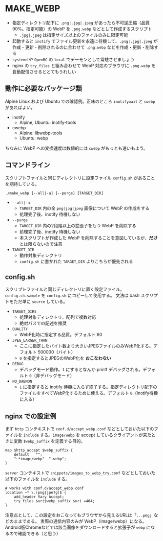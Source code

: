 # MAKE_WEBP

* 指定ディレクトリ配下に `.png|.jpg|.jpeg` があったら不可逆圧縮（品質90%。指定可能）の WebP を `.png.webp` などとして作成するスクリプト
    * `.jpg|.jpeg` は指定サイズ以上のファイルのみに限定可能
* 起動すると `inotify` でファイル更新を永遠に待機して、`.png|.jpg|.jpeg` が作成・更新・削除されるのに合わせて `.png.webp` などを作成・更新・削除する
* `systemd` や `OpenRC` の `local` でデーモンとして常駐させましょう
* nginx の `try_files` と組み合わせて WebP 対応のブラウザに `.png.webp` を自動配信させるととてもうれしい

## 動作に必要なパッケージ類

Alpine Linux および Ubuntu での確認例。正味のところ `inotifywait` と `cwebp` があればよい。

* inotify
    * Alpine, Ubuntu: inotify-tools
* cwebp
    * Alpine: libwebp-tools
    * Ubuntu: webp

ちなみに WebP への変換速度は数値的には `cwebp` がもっとも速いもよう。

## コマンドライン

スクリプトファイルと同じディレクトリに設定ファイル `config.sh` があることを期待している。

```
./make_webp [--all|-a] [--purge] [TARGET_DIR]
```

* `--all|-a`
    * `TARGET_DIR` 内の全 `png|jpg|jpeg` 画像について WebP の作成をする
    * 処理完了後、inotify 待機しない
* `--purge`
    * `TARGET_DIR` 内の2段階以上の拡張子をもつ WebP を削除する
    * 処理完了後、inotify 待機しない
    * 本スクリプトが作成した WebP を削除することを意図しているが、**だけ** とは限らないので注意
* `TARGET_DIR`
    * 動作対象ディレクトリ
    * `config.sh` に書かれた `TARGET_DIR` よりこちらが優先される

## config.sh

スクリプトファイルと同じディレクトリに置く設定ファイル。
`config.sh.sample` を `config.sh` にコピーして使用する。
文法は bash スクリプトをただ単に `source` している。

* `TARGET_DIRS`
    * 処理対象ディレクトリ。配列で複数対応
    * 絶対パスでの記述を推奨
* `QUALITY`
    * WebP化時に指定する品質。デフォルト 90
* `JPEG_LARGER_THAN`
    * ここに指定したバイト数より大きいJPEGファイルのみWebP化する。デフォルト 500000（バイト）
    * `0` を指定するとJPEGのWebP化を **おこなわない**
* `DEBUG`
    * デバッグモード動作。`1` にするとなんか printf デバッグされる。デフォルト `0`（非デバッグモード）
* `NO_DAEMON`
    * `1` に指定すると inotify 待機に入らず終了する。指定ディレクトリ配下のファイルをすべてWebP化するために使える。デフォルト `0`（inotify待機に入る）


## nginx での設定例

まず `http` コンテキストで `conf.d/accept_webp.conf` などとしておいた以下のファイルを `include` する。`image/webp` を accept しているクライアントが来たときに変数 `$webp_suffix` を定義する目的。

```
map $http_accept $webp_suffix {
    default   "";
    "~*image/webp"  ".webp";
}
```

`server` コンテキストで `snippets/images_to_webp_try.conf` などとしておいた以下のファイルを `include` する。

```
# works with conf.d/accept_webp.conf
location ~* \.(png|jpe?g)$ {
    add_header Vary Accept;
    try_files $uri$webp_suffix $uri =404;
}
```

注意点として、この設定をおこなってもブラウザから見えるURLは「`...png`」などのままである。
実際の通信内容のみが WebP（image/webp）になる。Android版Chromeなどでは該当画像をダウンロードすると拡張子が `webp` になるので確認できる（と思う）
